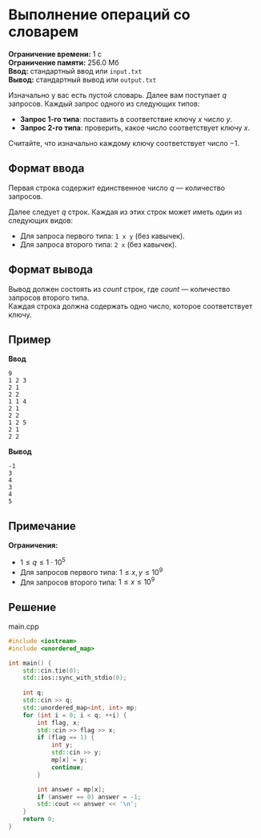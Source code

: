 # Выполнение операций со словарем

**Ограничение времени:** 1 с  
**Ограничение памяти:** 256.0 Мб  
**Ввод:** стандартный ввод или `input.txt`  
**Вывод:** стандартный вывод или `output.txt`

Изначально у вас есть пустой словарь. Далее вам поступает $q$ запросов. Каждый запрос одного из следующих типов:

- **Запрос 1-го типа**: поставить в соответствие ключу $x$ число $y$.  
- **Запрос 2-го типа**: проверить, какое число соответствует ключу $x$.

Считайте, что изначально каждому ключу соответствует число $-1$.

## Формат ввода

Первая строка содержит единственное число $q$ — количество запросов.

Далее следует $q$ строк. Каждая из этих строк может иметь один из следующих видов:

- Для запроса первого типа: `1 x y` (без кавычек).  
- Для запроса второго типа: `2 x` (без кавычек).

## Формат вывода

Вывод должен состоять из $count$ строк, где $count$ — количество запросов второго типа.  
Каждая строка должна содержать одно число, которое соответствует ключу.

## Пример

**Ввод**
```
9
1 2 3
2 1
2 2
1 1 4
2 1
2 2
1 2 5
2 1
2 2
```

**Вывод**
```
-1
3
4
3
4
5
```

## Примечание

**Ограничения:**

- $1 \leq q \leq 1 \cdot 10^5$  
- Для запросов первого типа: $1 \leq x, y \leq 10^9$  
- Для запросов второго типа: $1 \leq x \leq 10^9$
## Решение

main.cpp
```cpp
#include <iostream>
#include <unordered_map>

int main() {
    std::cin.tie(0);
    std::ios::sync_with_stdio(0);
    
    int q;
    std::cin >> q;
    std::unordered_map<int, int> mp;
    for (int i = 0; i < q; ++i) {
        int flag, x;
        std::cin >> flag >> x;
        if (flag == 1) {
            int y;
            std::cin >> y;
            mp[x] = y;
            continue;
        }

        int answer = mp[x];
        if (answer == 0) answer = -1;
        std::cout << answer << '\n';
    }
    return 0;
}
```
